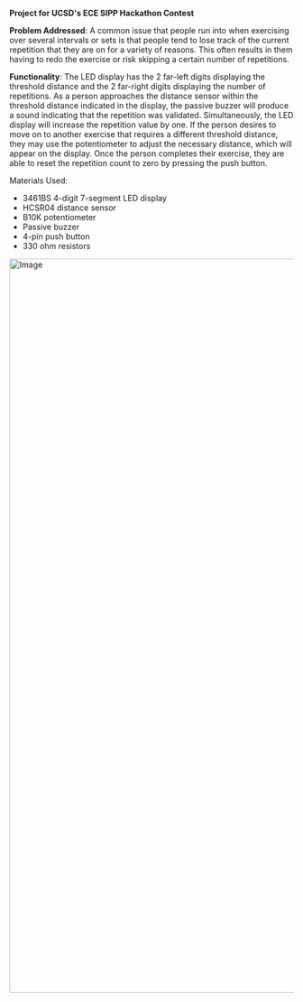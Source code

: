 **Project for UCSD's ECE SIPP Hackathon Contest**  

**Problem Addressed**: A common issue that people run into when exercising over several intervals or sets is that people tend to lose track of the current repetition that they are on for a variety of reasons. This often results in them having to redo the exercise or risk skipping a certain number of repetitions.   

**Functionality**: The LED display has the 2 far-left digits displaying the threshold distance and the 2 far-right digits displaying the number of repetitions. As a person approaches the distance sensor within the threshold distance indicated in the display, the passive buzzer will produce a sound indicating that the repetition was validated. Simultaneously, the LED display will increase the repetition value by one. If the person desires to move on to another exercise that requires a different threshold distance, they may use the potentiometer to adjust the necessary distance, which will appear on the display. Once the person completes their exercise, they are able to reset the repetition count to zero by pressing the push button. 

Materials Used:
* 3461BS 4-digit 7-segment LED display
* HCSR04 distance sensor
* B10K potentiometer
* Passive buzzer
* 4-pin push button
* 330 ohm resistors

<img width="3000" height="1301" alt="Image" src="https://github.com/user-attachments/assets/b2022b4e-e55f-4c44-814d-6440e3e3a01b" />
